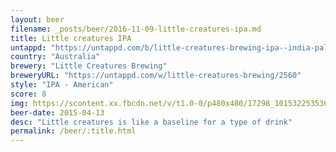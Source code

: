 ```yaml
---
layout: beer
filename: _posts/beer/2016-11-09-little-creatures-ipa.md
title: Little creatures IPA
untappd: "https://untappd.com/b/little-creatures-brewing-ipa--india-pale-ale--/418608"
country: "Australia"
brewery: "Little Creatures Brewing"
breweryURL: "https://untappd.com/w/little-creatures-brewing/2560"
style: "IPA - American"
score: 8
img: https://scontent.xx.fbcdn.net/v/t1.0-0/p480x480/17298_10153225353618745_5211021832992114282_n.jpg?oh=48874255e7765e883d4dfc34797d9c5f&oe=590D7904
beer-date: 2015-04-13
desc: "Little creatures is like a baseline for a type of drink"
permalink: /beer/:title.html
---
```

